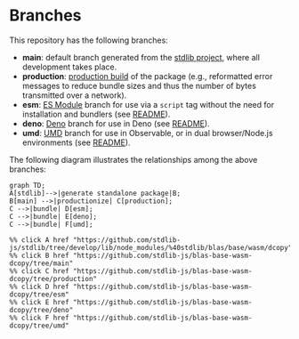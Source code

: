 <!--

@license Apache-2.0

Copyright (c) 2022 The Stdlib Authors.

Licensed under the Apache License, Version 2.0 (the "License");
you may not use this file except in compliance with the License.
You may obtain a copy of the License at

    http://www.apache.org/licenses/LICENSE-2.0

Unless required by applicable law or agreed to in writing, software
distributed under the License is distributed on an "AS IS" BASIS,
WITHOUT WARRANTIES OR CONDITIONS OF ANY KIND, either express or implied.
See the License for the specific language governing permissions and
limitations under the License.

-->

# Branches

This repository has the following branches:

-   **main**: default branch generated from the [stdlib project][stdlib-url], where all development takes place.
-   **production**: [production build][production-url] of the package (e.g., reformatted error messages to reduce bundle sizes and thus the number of bytes transmitted over a network).
-   **esm**: [ES Module][esm-url] branch for use via a `script` tag without the need for installation and bundlers (see [README][esm-readme]).
-   **deno**: [Deno][deno-url] branch for use in Deno (see [README][deno-readme]).
-   **umd**: [UMD][umd-url] branch for use in Observable, or in dual browser/Node.js environments (see [README][umd-readme]).

The following diagram illustrates the relationships among the above branches:

```mermaid
graph TD;
A[stdlib]-->|generate standalone package|B;
B[main] -->|productionize| C[production];
C -->|bundle| D[esm];
C -->|bundle| E[deno];
C -->|bundle| F[umd];

%% click A href "https://github.com/stdlib-js/stdlib/tree/develop/lib/node_modules/%40stdlib/blas/base/wasm/dcopy"
%% click B href "https://github.com/stdlib-js/blas-base-wasm-dcopy/tree/main"
%% click C href "https://github.com/stdlib-js/blas-base-wasm-dcopy/tree/production"
%% click D href "https://github.com/stdlib-js/blas-base-wasm-dcopy/tree/esm"
%% click E href "https://github.com/stdlib-js/blas-base-wasm-dcopy/tree/deno"
%% click F href "https://github.com/stdlib-js/blas-base-wasm-dcopy/tree/umd"
```

[stdlib-url]: https://github.com/stdlib-js/stdlib/tree/develop/lib/node_modules/%40stdlib/blas/base/wasm/dcopy
[production-url]: https://github.com/stdlib-js/blas-base-wasm-dcopy/tree/production
[deno-url]: https://github.com/stdlib-js/blas-base-wasm-dcopy/tree/deno
[deno-readme]: https://github.com/stdlib-js/blas-base-wasm-dcopy/blob/deno/README.md
[umd-url]: https://github.com/stdlib-js/blas-base-wasm-dcopy/tree/umd
[umd-readme]: https://github.com/stdlib-js/blas-base-wasm-dcopy/blob/umd/README.md
[esm-url]: https://github.com/stdlib-js/blas-base-wasm-dcopy/tree/esm
[esm-readme]: https://github.com/stdlib-js/blas-base-wasm-dcopy/blob/esm/README.md